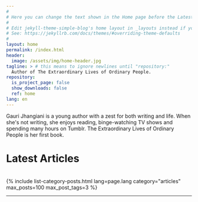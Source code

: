 ```yaml
---
#
# Here you can change the text shown in the Home page before the Latest Posts section.
#
# Edit jekyll-theme-simple-blog's home layout in _layouts instead if you wanna make some changes
# See: https://jekyllrb.com/docs/themes/#overriding-theme-defaults
#
layout: home
permalink: /index.html
header:
  image: /assets/img/home-header.jpg
tagline: > # this means to ignore newlines until "repository:"
  Author of The Extraordinary Lives of Ordinary People.
repository:
  is_project_page: false
  show_downloads: false
  ref: home
lang: en
---
```


Gauri Jhangiani is a young author with a zest for both writing and life. When she's not writing, she enjoys reading, binge-watching TV shows and spending many hours on Tumblr. The Extraordinary Lives of Ordinary People is her first book. 
<h1>Latest Articles</h1>
<div>&nbsp;</div>
{% include list-category-posts.html lang=page.lang category="articles" max_posts=100 max_post_tags=3 %}

---